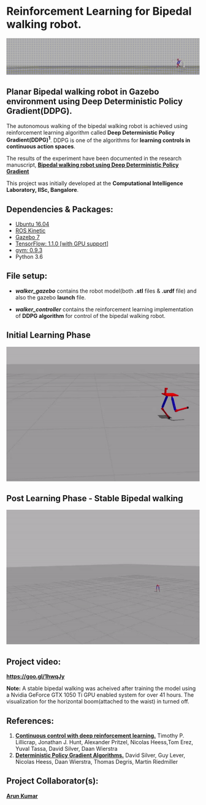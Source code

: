 # Reinforcement Learning for Bipedal walking robot.
<p align= "center">
  <img src="walker_controller/src/biped.gif/">
</p>

## Planar Bipedal walking robot in Gazebo environment using Deep Deterministic Policy Gradient(DDPG).
The autonomous walking of the bipedal walking robot is achieved using reinforcement learning algorithm called <b>Deep Deterministic Policy Gradient(DDPG)<sup>1</sup></b>. DDPG is one of the algorithms for <b>learning controls in continuous action spaces</b>.
<p>The results of the experiment have been documented in the research manuscript, <b><a href="https://arxiv.org/abs/1807.05924v2">Bipedal walking robot using Deep Deterministic Policy Gradient</a></b></p>
This project was initially developed at the <b>Computational Intelligence Laboratory, IISc, Bangalore</b>.

## Dependencies & Packages:
- <a href="http://releases.ubuntu.com/16.04/">Ubuntu 16.04</a>
- <a href="http://wiki.ros.org/kinetic">ROS Kinetic</a>
- <a href="http://gazebosim.org/">Gazebo 7</a>
- <a href="https://www.tensorflow.org/">TensorFlow: 1.1.0 [with GPU support]</a> 
- <a href="https://gym.openai.com/docs/">gym: 0.9.3</a>
- Python 3.6

## File setup:
- ***walker_gazebo*** contains the robot model(both **.stl** files & **.urdf** file) and also the gazebo **launch** file.

- ***walker_controller*** contains the reinforcement learning implementation of **DDPG algorithm** for control of the bipedal walking robot.
 
 ## Initial Learning Phase
<p align= "center">
  <img src="walker_controller/src/training_1.gif/" height="350" width="600">
</p>

  ## Post Learning Phase - Stable Bipedal walking
<p align= "center">
  <img src="walker_controller/src/trained.gif/" height="350" width="600">
</p>

## Project video: 
**https://goo.gl/1hwqJy**

**Note:** A stable bipedal walking was acheived after training the model using a Nvidia GeForce GTX 1050 Ti GPU enabled system for over 41 hours. The visualization for the horizontal boom(attached to the waist) in turned off.

## References:
<ol>
  <li><b><a href="https://arxiv.org/abs/1509.02971">Continuous control with deep reinforcement learning.</a></b> Timothy P. Lillicrap, Jonathan J. Hunt, Alexander Pritzel, Nicolas Heess,Tom Erez, Yuval Tassa, David Silver, Daan Wierstra  </li>
<li><b><a href="http://proceedings.mlr.press/v32/silver14.pdf">Deterministic Policy Gradient Algorithms.</a></b> David Silver, Guy Lever, Nicolas Heess, Daan Wierstra, Thomas Degris, Martin Riedmiller</li>
</ol>

## Project Collaborator(s): 
**<a href="https://github.com/ioarun">Arun Kumar</a>** 
